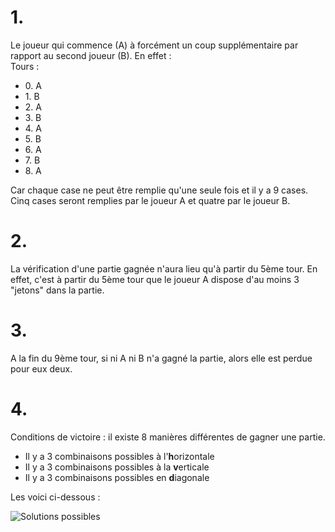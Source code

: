 # 1.
Le joueur qui commence (A) à forcément un coup supplémentaire par rapport au second joueur (B).
En effet : <br>
    Tours :<ul>
      <li>  0. A </li>
      <li>  1. B </li>
      <li>  2. A </li>
      <li>  3. B </li>
      <li>  4. A </li>
      <li>  5. B </li>
      <li>  6. A </li>
      <li>  7. B </li>
      <li>  8. A </li>
        </ul>

Car chaque case ne peut être remplie qu'une seule fois et il y a 9 cases.
Cinq cases seront remplies par le joueur A et quatre par le joueur B.

# 2.
La vérification d'une partie gagnée n'aura lieu qu'à partir du 5ème tour.
En effet, c'est à partir du 5ème tour que le joueur A dispose d'au moins 3 "jetons" dans la partie.


# 3.
A la fin du 9ème tour, si ni A ni B n'a gagné la partie, alors elle est perdue pour eux deux.

# 4.
Conditions de victoire : il existe 8 manières différentes de gagner une partie.<br><ul>
<li>Il y a 3 combinaisons possibles à l'<b>h</b>orizontale</li>
<li>Il y a 3 combinaisons possibles à la <b>v</b>erticale</li>
<li>Il y a 3 combinaisons possibles en <b>d</b>iagonale</li>
</ul>
Les voici ci-dessous : <br>

![Solutions possibles](https://github.com/Turbocrack/Morpion/blob/main/assets/winCondition.png)